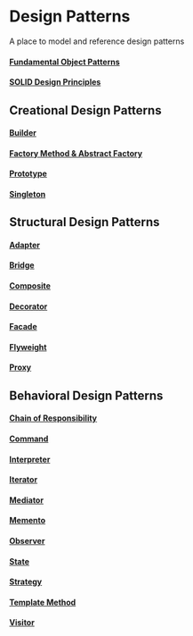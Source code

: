 # Design Patterns

A place to model and reference design patterns

#### [Fundamental Object Patterns](https://github.com/Adamskoullos/design-patterns/blob/main/object-fundamentals.md)

#### [SOLID Design Principles](https://github.com/Adamskoullos/design-patterns/blob/main/SOLID.md)

## Creational Design Patterns

#### [Builder](https://github.com/Adamskoullos/design-patterns/blob/main/creational/builder.md)

#### [Factory Method & Abstract Factory](https://github.com/Adamskoullos/design-patterns/blob/main/creational/factory.md)

#### [Prototype]()

#### [Singleton]()

## Structural Design Patterns

#### [Adapter]()

#### [Bridge]()

#### [Composite]()

#### [Decorator]()

#### [Facade]()

#### [Flyweight]()

#### [Proxy]()

## Behavioral Design Patterns

#### [Chain of Responsibility]()

#### [Command]()

#### [Interpreter]()

#### [Iterator]()

#### [Mediator]()

#### [Memento]()

#### [Observer]()

#### [State]()

#### [Strategy]()

#### [Template Method]()

#### [Visitor]()
